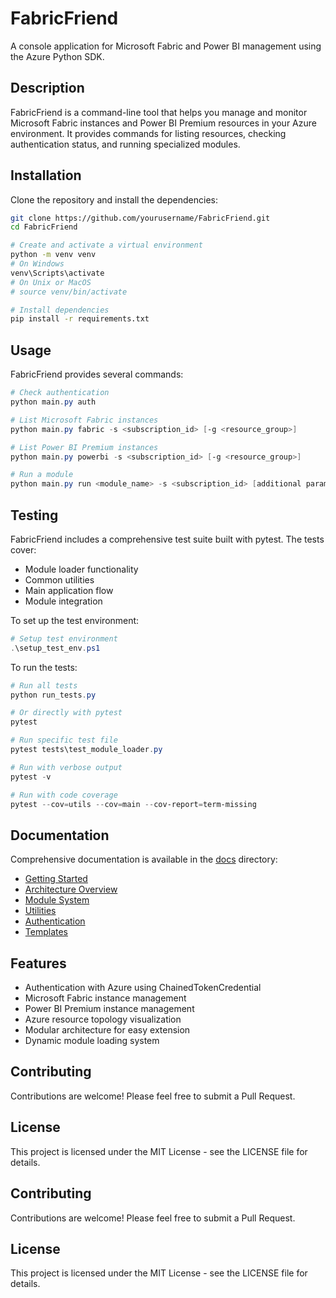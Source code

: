 # FabricFriend

A console application for Microsoft Fabric and Power BI management using the Azure Python SDK.

## Description

FabricFriend is a command-line tool that helps you manage and monitor Microsoft Fabric instances and Power BI Premium resources in your Azure environment. It provides commands for listing resources, checking authentication status, and running specialized modules.

## Installation

Clone the repository and install the dependencies:

```bash
git clone https://github.com/yourusername/FabricFriend.git
cd FabricFriend

# Create and activate a virtual environment
python -m venv venv
# On Windows
venv\Scripts\activate
# On Unix or MacOS
# source venv/bin/activate

# Install dependencies
pip install -r requirements.txt
```

## Usage

FabricFriend provides several commands:

```powershell
# Check authentication
python main.py auth

# List Microsoft Fabric instances
python main.py fabric -s <subscription_id> [-g <resource_group>]

# List Power BI Premium instances
python main.py powerbi -s <subscription_id> [-g <resource_group>]

# Run a module
python main.py run <module_name> -s <subscription_id> [additional params]
```

## Testing

FabricFriend includes a comprehensive test suite built with pytest. The tests cover:

- Module loader functionality
- Common utilities
- Main application flow
- Module integration

To set up the test environment:

```powershell
# Setup test environment
.\setup_test_env.ps1
```

To run the tests:

```powershell
# Run all tests
python run_tests.py

# Or directly with pytest
pytest

# Run specific test file
pytest tests\test_module_loader.py

# Run with verbose output
pytest -v

# Run with code coverage
pytest --cov=utils --cov=main --cov-report=term-missing
```

## Documentation

Comprehensive documentation is available in the [docs](docs/) directory:

- [Getting Started](docs/getting-started.md)
- [Architecture Overview](docs/architecture.md)
- [Module System](docs/modules.md)
- [Utilities](docs/utilities.md)
- [Authentication](docs/authentication.md)
- [Templates](docs/templates.md)

## Features

- Authentication with Azure using ChainedTokenCredential
- Microsoft Fabric instance management
- Power BI Premium instance management
- Azure resource topology visualization
- Modular architecture for easy extension
- Dynamic module loading system

## Contributing

Contributions are welcome! Please feel free to submit a Pull Request.

## License

This project is licensed under the MIT License - see the LICENSE file for details.

## Contributing

Contributions are welcome! Please feel free to submit a Pull Request.

## License

This project is licensed under the MIT License - see the LICENSE file for details.
